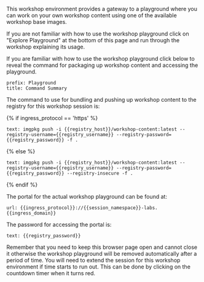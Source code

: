 This workshop environment provides a gateway to a playground where you can work on your own workshop content using one of the available workshop base images.

If you are not familiar with how to use the workshop playground click on "Explore Playground" at the bottom of this page and run through the workshop explaining its usage.

If you are familiar with how to use the workshop playground click below to reveal the command for packaging up workshop content and accessing the playground.

```section:begin
prefix: Playground
title: Command Summary
```

The command to use for bundling and pushing up workshop content to the registry for this workshop session is:

{% if ingress_protocol == 'https' %}

```workshop:copy
text: imgpkg push -i {{registry_host}}/workshop-content:latest --registry-username={{registry_username}} --registry-password={{registry_password}} -f .
```
{% else %}

```workshop:copy
text: imgpkg push -i {{registry_host}}/workshop-content:latest --registry-username={{registry_username}} --registry-password={{registry_password}} --registry-insecure -f .
```

{% endif %}

The portal for the actual workshop playground can be found at:

```dashboard:open-url
url: {{ingress_protocol}}://{{session_namespace}}-labs.{{ingress_domain}}
```

The password for accessing the portal is:

```workshop:copy
text: {{registry_password}}
```

Remember that you need to keep this browser page open and cannot close it otherwise the workshop playground will be removed automatically after a period of time. You will need to extend the session for this workshop environment if time starts to run out. This can be done by clicking on the countdown timer when it turns red.

```section:end
```
